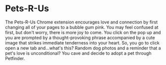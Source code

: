 # Pets-R-Us

The Pets-R-Us Chrome extension encourages love and connection by first changing all of your pages to a bubble gum pink. You may feel confused at first, but don't worry, there is more joy to come. You click on the pop up and you are prompted by a thought-provoking phrase accompanied by a cute image that strikes immediate tenderness into your heart. So, you go to click open a new tab and...what's this? Random dog photos and a reminder that a pet's love is unconditional? You cave and decide to adopt a pet through Petfinder.
